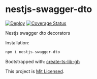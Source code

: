 # nestjs-swagger-dto

[![Deploy](https://github.com/glebbash/nestjs-swagger-dto/workflows/build/badge.svg)](https://github.com/glebbash/nestjs-swagger-dto/actions)
[![Coverage Status](https://coveralls.io/repos/github/glebbash/nestjs-swagger-dto/badge.svg?branch=master)](https://coveralls.io/github/glebbash/nestjs-swagger-dto?branch=master)

Nestjs swagger dto decorators

<!-- TODO: add extended examples -->

Installation:

```sh
npm i nestjs-swagger-dto
```

<!-- TODO: add usage examples -->

Bootstrapped with: [create-ts-lib-gh](https://github.com/glebbash/create-ts-lib-gh)

This project is [Mit Licensed](LICENSE).
